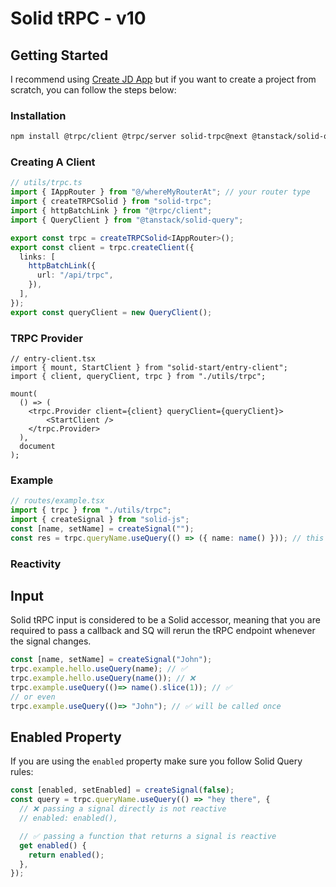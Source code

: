 # Solid tRPC - v10

## Getting Started

I recommend using [Create JD App](https://github.com/OrJDev/create-jd-app) but if you want to create a project from scratch, you can follow the steps below:

### Installation

```bash
npm install @trpc/client @trpc/server solid-trpc@next @tanstack/solid-query
```

### Creating A Client

```ts
// utils/trpc.ts
import { IAppRouter } from "@/whereMyRouterAt"; // your router type
import { createTRPCSolid } from "solid-trpc";
import { httpBatchLink } from "@trpc/client";
import { QueryClient } from "@tanstack/solid-query";

export const trpc = createTRPCSolid<IAppRouter>();
export const client = trpc.createClient({
  links: [
    httpBatchLink({
      url: "/api/trpc",
    }),
  ],
});
export const queryClient = new QueryClient();
```

### TRPC Provider

```tsx
// entry-client.tsx
import { mount, StartClient } from "solid-start/entry-client";
import { client, queryClient, trpc } from "./utils/trpc";

mount(
  () => (
    <trpc.Provider client={client} queryClient={queryClient}>
        <StartClient />
    </trpc.Provider>
  ),
  document
);
```

### Example

```ts
// routes/example.tsx
import { trpc } from "./utils/trpc";
import { createSignal } from "solid-js";
const [name, setName] = createSignal("");
const res = trpc.queryName.useQuery(() => ({ name: name() })); // this will be called onMount and when name changes
```

### Reactivity


## Input

Solid tRPC input is considered to be a Solid accessor, meaning that you are required to pass a callback and SQ will rerun the tRPC endpoint whenever the signal changes.

```ts
const [name, setName] = createSignal("John");
trpc.example.hello.useQuery(name); // ✅
trpc.example.hello.useQuery(name()); // ❌
trpc.example.useQuery(()=> name().slice(1)); // ✅
// or even
trpc.example.useQuery(()=> "John"); // ✅ will be called once
```

## Enabled Property 

If you are using the `enabled` property make sure you follow Solid Query rules:

```ts
const [enabled, setEnabled] = createSignal(false);
const query = trpc.queryName.useQuery(() => "hey there", {
  // ❌ passing a signal directly is not reactive
  // enabled: enabled(),

  // ✅ passing a function that returns a signal is reactive
  get enabled() {
    return enabled();
  },
});
```
